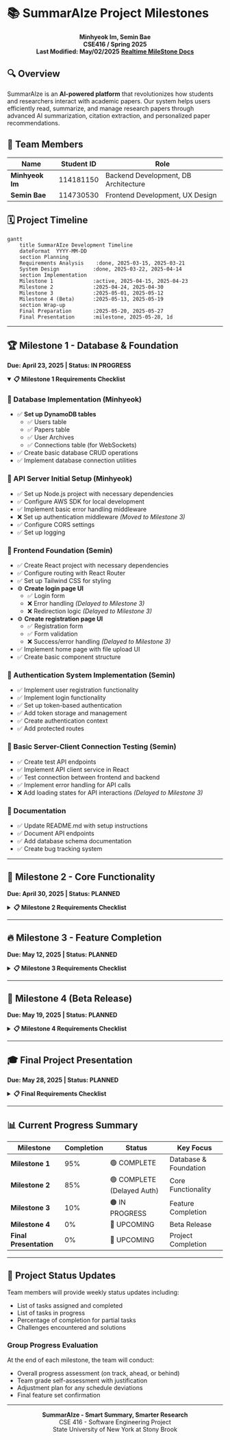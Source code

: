 # 📚 SummarAIze Project Milestones

<div align="center">
  
**Minhyeok Im, Semin Bae**  
**CSE416 / Spring 2025**  
**Last Modified: May/02/2025**
**[Realtime MileStone Docs](https://docs.google.com/document/d/1YD1cGAYec5Am-RQ4v8fjw25pL-mVJ49lrDPOW2bCgCY/edit?tab=t.0)**

</div>

## 🔍 Overview

SummarAIze is an **AI-powered platform** that revolutionizes how students and researchers interact with academic papers. Our system helps users efficiently read, summarize, and manage research papers through advanced AI summarization, citation extraction, and personalized paper recommendations.

## 👥 Team Members

| Name | Student ID | Role |
|------|------------|------|
| **Minhyeok Im** | 114181150 | Backend Development, DB Architecture |
| **Semin Bae** | 114730530 | Frontend Development, UX Design |

## 🗓️ Project Timeline

```mermaid
gantt
    title SummarAIze Development Timeline
    dateFormat  YYYY-MM-DD
    section Planning
    Requirements Analysis    :done, 2025-03-15, 2025-03-21
    System Design           :done, 2025-03-22, 2025-04-14
    section Implementation
    Milestone 1             :active, 2025-04-15, 2025-04-23
    Milestone 2             :2025-04-24, 2025-04-30
    Milestone 3             :2025-05-01, 2025-05-12
    Milestone 4 (Beta)      :2025-05-13, 2025-05-19
    section Wrap-up
    Final Preparation       :2025-05-20, 2025-05-27
    Final Presentation      :milestone, 2025-05-28, 1d
```

---

## 🏆 Milestone 1 - Database & Foundation
**Due: April 23, 2025 | Status: IN PROGRESS**

<details open>
<summary><b>📋 Milestone 1 Requirements Checklist</b></summary>

### 💾 Database Implementation (Minhyeok)
- ✅ **Set up DynamoDB tables**
  - ✅ Users table
  - ✅ Papers table
  - ✅ User Archives
  - ✅ Connections table (for WebSockets)
- ✅ Create basic database CRUD operations
- ✅ Implement database connection utilities

### 🔧 API Server Initial Setup (Minhyeok)
- ✅ Set up Node.js project with necessary dependencies
- ✅ Configure AWS SDK for local development
- ✅ Implement basic error handling middleware
- ❌ Set up authentication middleware *(Moved to Milestone 3)*
- ✅ Configure CORS settings
- ✅ Set up logging

### 🎨 Frontend Foundation (Semin)
- ✅ Create React project with necessary dependencies
- ✅ Configure routing with React Router
- ✅ Set up Tailwind CSS for styling
- ⚙️ **Create login page UI**
  - ✅ Login form
  - ❌ Error handling *(Delayed to Milestone 3)*
  - ❌ Redirection logic *(Delayed to Milestone 3)*
- ⚙️ **Create registration page UI**
  - ✅ Registration form
  - ✅ Form validation
  - ❌ Success/error handling *(Delayed to Milestone 3)*
- ✅ Implement home page with file upload UI
- ✅ Create basic component structure

### 🔐 Authentication System Implementation (Semin)
- ✅ Implement user registration functionality
- ✅ Implement login functionality
- ✅ Set up token-based authentication
- ✅ Add token storage and management
- ✅ Create authentication context
- ✅ Add protected routes

### 🔌 Basic Server-Client Connection Testing (Semin)
- ✅ Create test API endpoints
- ✅ Implement API client service in React
- ✅ Test connection between frontend and backend
- ✅ Implement error handling for API calls
- ❌ Add loading states for API interactions *(Delayed to Milestone 3)*

### 📝 Documentation
- ✅ Update README.md with setup instructions
- ✅ Document API endpoints
- ✅ Add database schema documentation
- ✅ Create bug tracking system

</details>

---

## 🚀 Milestone 2 - Core Functionality
**Due: April 30, 2025 | Status: PLANNED**

<details>
<summary><b>📋 Milestone 2 Requirements Checklist</b></summary>

### 🔄 Complete API Server Implementation (Minhyeok)
- ⚙️ **Complete API endpoints for user authentication**
  - ✅ Login endpoint
  - ✅ Signup endpoint
  - ❌ Google OAuth integration endpoints *(Delayed to Milestone 4)*
  - ✅ Logout endpoint
- ⚙️ **Complete API endpoints for paper management**
  - ✅ Upload request endpoint
  - ✅ Upload confirmation endpoint
  - ✅ Paper processing endpoint
- ⚙️ **Complete API endpoints for library management**
  - ✅ Load library endpoint
  - ✅ Get paper details endpoint
  - ✅ Get content URL endpoint
- ❌ **Implement WebSocket connection for real-time updates** *(Delayed to Milestone 3)*
  - ❌ Connect/disconnect handlers
  - ❌ Paper process status handler

### 👤 User Profile Management (Minhyeok)
- ✅ Implement user profile retrieval API
- ⚙️ **Implement profile update endpoints**
  - ✅ Change username
  - ✅ Change password
  - ✅ Change profile image

### 🔗 Client-API Server Integration (Semin)
- ⚙️ **Implement API client service in React**
  - ✅ Authentication service
  - ✅ Paper upload service
  - ❌ WebSocket service *(Delayed to Milestone 3)*
  - ✅ Library service
- ⚙️ **Connect frontend components to API**
  - ✅ Login/Signup forms
  - ✅ Home page uploader
  - ❌ Library page *(Delayed to Milestone 3)*
  - ❌ Paper viewer *(Delayed to Milestone 3)*

### 📱 Google OAuth Integration (Semin)
- ❌ Implement Google OAuth on frontend *(Delayed to Milestone 4)*
- ❌ Connect OAuth flow to backend endpoints *(Delayed to Milestone 4)*
- ❌ Test OAuth authentication flow *(Delayed to Milestone 4)*

### 🧪 Testing
- ✅ API endpoint unit tests
- ✅ Authentication flow tests
- ✅ Database operation tests
- ❌ WebSocket connection tests

### 📝 Documentation
- ✅ Update API documentation with all endpoints
- ✅ Update project schedule
- ❌ Document OAuth integration process *(Delayed to Milestone 4)*

</details>

---

## 🔥 Milestone 3 - Feature Completion
**Due: May 12, 2025 | Status: PLANNED**

<details>
<summary><b>📋 Milestone 3 Requirements Checklist</b></summary>

### 🎨 Complete Frontend Implementation (Semin)
- ⚙️ **Finalize all UI components**
  - ✅ Home page
  - ✅ Login/Signup pages
  - ❌ Paper view page
  - ❌ Library page
  - ❌ User settings page
- ⏳ Implement responsive design for all screen sizes
- ⏳ Add loading states and transitions
- ⏳ Implement error handling and user feedback
- ⏳ Create and style all modals and popups
- ⏳ Implement theme styling consistency

### 🔄 Full API Server Integration (Minhyeok)
- ⏳ Complete remaining API endpoints
- ⏳ Optimize API responses
- ⏳ Implement caching where appropriate
- ⏳ Add rate limiting
- ⏳ Complete error handling for all edge cases
- ⏳ Finalize WebSocket functionality

### 💾 S3 Storage Server Setup (Minhyeok)
- ⏳ **Configure S3 buckets**
  - ⏳ Paper uploads bucket
  - ⏳ Summaries bucket
  - ⏳ User profile images bucket
- ⏳ Set up proper access policies
- ⏳ Implement file versioning if needed
- ⏳ Configure lifecycle rules
- ⏳ Set up encryption

### 📤 File Upload/Download Functionality (Semin)
- ⏳ Implement drag-and-drop file upload
- ⏳ Add file type validation
- ⏳ Create upload progress indicators
- ⏳ Implement resumable uploads for large files
- ⏳ Add file download functionality
- ⏳ Create PDF viewer component

### 🧪 Initial End-to-End Testing (Minhyeok)
- ⏳ Create end-to-end test suite
- ⏳ Test user registration flow
- ⏳ Test paper upload and processing flow
- ⏳ Test library management
- ⏳ Test user profile updates
- ⏳ Test edge cases and error handling

### 📝 Documentation
- ⏳ Update API documentation with final changes
- ⏳ Document S3 configuration
- ⏳ Create user documentation for platform features
- ⏳ Update README with latest setup instructions

</details>

---

## 🚢 Milestone 4 (Beta Release)
**Due: May 19, 2025 | Status: PLANNED**

<details>
<summary><b>📋 Milestone 4 Requirements Checklist</b></summary>

### 🌐 Web Application Deployment (Semin)
- ⏳ Deploy frontend application via Vercel
- ⏳ Configure build settings
- ⏳ Set up environment variables
- ⏳ Connect to GitHub repository
- ⏳ Configure custom domain (if applicable)
- ⏳ **Test deployed application**
  - ⏳ Test on different browsers
  - ⏳ Test on mobile devices
  - ⏳ Performance testing

### ☁️ AWS Services Configuration (Minhyeok)
- ⏳ Configure custom URL domain
- ⏳ Upload server code
- ⏳ **Initiate AWS Lambda functions**
  - ⏳ Authentication functions
  - ⏳ Paper processing functions
  - ⏳ Library management functions
- ⏳ Configure AWS API Gateway
- ⏳ Set up WebSocket API endpoint
- ⏳ Test all serverless functions

### 🔄 Final Integration (Both)
- ⏳ Connect frontend to production backend
- ⏳ Test all features in production environment
- ⏳ Monitor for performance issues
- ⏳ Implement any critical fixes

### 🧪 Beta Testing (Semin)
- ⏳ Create test accounts
- ⏳ Conduct user acceptance testing
- ⏳ Collect and address feedback
- ⏳ Fix critical bugs
- ⏳ Document known issues

### 📝 Documentation
- ⏳ Create beta release notes
- ⏳ Update README with production details
- ⏳ Document deployment process
- ⏳ Update bug tracking system
- ⏳ Create user guide

### 🎤 Presentation Preparation
- ⏳ Create presentation slides
- ⏳ Prepare demo script
- ⏳ Assign presentation roles
- ⏳ Practice presentation
- ⏳ Prepare for Q&A

</details>

---

## 🎓 Final Project Presentation
**Due: May 28, 2025 | Status: PLANNED**

<details>
<summary><b>📋 Final Requirements Checklist</b></summary>

### 🧪 Final Testing and Bug Fixes
- ⏳ **Test case verification (Semin)**
  - ⏳ Create comprehensive test cases
  - ⏳ Verify all features against requirements
  - ⏳ Document test results
- ⏳ **Bug reporting and tracking (Minhyeok)**
  - ⏳ Organize reported bugs by severity
  - ⏳ Fix critical bugs
  - ⏳ Document known issues
- ⏳ **Regression testing (Semin)**
  - ⏳ Ensure new fixes don't break existing features
  - ⏳ Test all user flows
- ⏳ **User acceptance testing (Minhyeok)**
  - ⏳ Get feedback from test users
  - ⏳ Implement critical feedback

### 📝 Final Documentation
- ⏳ Complete API documentation
- ⏳ User manual
- ⏳ Installation guide
- ⏳ Developer documentation
- ⏳ **Final report with:**
  - ⏳ Project overview
  - ⏳ Technical architecture
  - ⏳ Challenges and solutions
  - ⏳ Future improvements

### 🎤 Final Presentation
- ⏳ **Create presentation slides (Semin)**
  - ⏳ Project overview
  - ⏳ Key features demonstration
  - ⏳ Technical highlights
  - ⏳ Challenges and solutions
- ⏳ **Demo script preparation (Minhyeok)**
  - ⏳ Plan demo flow
  - ⏳ Prepare backup demos in case of issues
  - ⏳ Create talking points
- ⏳ **Live demonstration (Semin & Minhyeok)**
  - ⏳ Practice run-through
  - ⏳ Prepare for common questions
  - ⏳ Assign presentation roles
- ⏳ **Q&A preparation (Minhyeok)**
  - ⏳ Anticipate questions
  - ⏳ Prepare responses

### 📦 Final Submission Materials
- ⏳ Source code (with documentation)
- ⏳ Setup instructions
- ⏳ User documentation
- ⏳ Access information for deployed application
- ⏳ Final presentation slides
- ⏳ Project report

</details>

---

## 📊 Current Progress Summary

| Milestone | Completion | Status | Key Focus |
|-----------|------------|--------|-----------|
| **Milestone 1** | 95% | 🟢 COMPLETE | Database & Foundation |
| **Milestone 2** | 85% | 🟢 COMPLETE (Delayed Auth) | Core Functionality |
| **Milestone 3** | 10% | 🟠 IN PROGRESS | Feature Completion |
| **Milestone 4** | 0% | 🔵 UPCOMING | Beta Release |
| **Final Presentation** | 0% | 🔵 UPCOMING | Project Completion |

---

## 🔄 Project Status Updates

Team members will provide weekly status updates including:
- List of tasks assigned and completed
- List of tasks in progress
- Percentage of completion for partial tasks
- Challenges encountered and solutions

### Group Progress Evaluation

At the end of each milestone, the team will conduct:
- Overall progress assessment (on track, ahead, or behind)
- Team grade self-assessment with justification
- Adjustment plan for any schedule deviations
- Final feature set confirmation

---

<div align="center">
  
**SummarAIze - Smart Summary, Smarter Research**  
CSE 416 - Software Engineering Project  
State University of New York at Stony Brook

</div>
